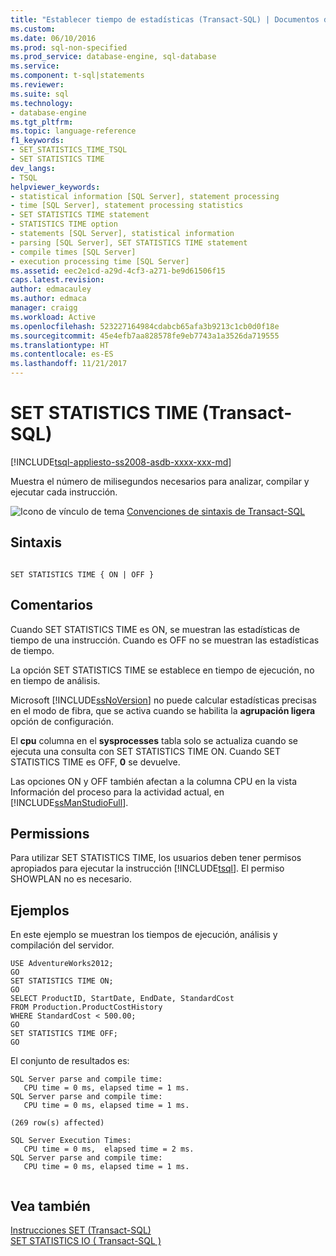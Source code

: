 ```yaml
---
title: "Establecer tiempo de estadísticas (Transact-SQL) | Documentos de Microsoft"
ms.custom: 
ms.date: 06/10/2016
ms.prod: sql-non-specified
ms.prod_service: database-engine, sql-database
ms.service: 
ms.component: t-sql|statements
ms.reviewer: 
ms.suite: sql
ms.technology:
- database-engine
ms.tgt_pltfrm: 
ms.topic: language-reference
f1_keywords:
- SET_STATISTICS_TIME_TSQL
- SET STATISTICS TIME
dev_langs:
- TSQL
helpviewer_keywords:
- statistical information [SQL Server], statement processing
- time [SQL Server], statement processing statistics
- SET STATISTICS TIME statement
- STATISTICS TIME option
- statements [SQL Server], statistical information
- parsing [SQL Server], SET STATISTICS TIME statement
- compile times [SQL Server]
- execution processing time [SQL Server]
ms.assetid: eec2e1cd-a29d-4cf3-a271-be9d61506f15
caps.latest.revision: 
author: edmacauley
ms.author: edmaca
manager: craigg
ms.workload: Active
ms.openlocfilehash: 523227164984cdabcb65afa3b9213c1cb0d0f18e
ms.sourcegitcommit: 45e4efb7aa828578fe9eb7743a1a3526da719555
ms.translationtype: HT
ms.contentlocale: es-ES
ms.lasthandoff: 11/21/2017
---
```

# <a name="set-statistics-time-transact-sql"></a>SET STATISTICS TIME (Transact-SQL)
[!INCLUDE[tsql-appliesto-ss2008-asdb-xxxx-xxx-md](../../includes/tsql-appliesto-ss2008-asdb-xxxx-xxx-md.md)]

  Muestra el número de milisegundos necesarios para analizar, compilar y ejecutar cada instrucción.  
  
 ![Icono de vínculo de tema](../../database-engine/configure-windows/media/topic-link.gif "Icono de vínculo de tema") [Convenciones de sintaxis de Transact-SQL](../../t-sql/language-elements/transact-sql-syntax-conventions-transact-sql.md)  
  
## <a name="syntax"></a>Sintaxis  
  
```  
  
SET STATISTICS TIME { ON | OFF }  
```  
  
## <a name="remarks"></a>Comentarios  
 Cuando SET STATISTICS TIME es ON, se muestran las estadísticas de tiempo de una instrucción. Cuando es OFF no se muestran las estadísticas de tiempo.  
  
 La opción SET STATISTICS TIME se establece en tiempo de ejecución, no en tiempo de análisis.  
  
 Microsoft [!INCLUDE[ssNoVersion](../../includes/ssnoversion-md.md)] no puede calcular estadísticas precisas en el modo de fibra, que se activa cuando se habilita la **agrupación ligera** opción de configuración.  
  
 El **cpu** columna en el **sysprocesses** tabla solo se actualiza cuando se ejecuta una consulta con SET STATISTICS TIME ON. Cuando SET STATISTICS TIME es OFF, **0** se devuelve.  
  
 Las opciones ON y OFF también afectan a la columna CPU en la vista Información del proceso para la actividad actual, en [!INCLUDE[ssManStudioFull](../../includes/ssmanstudiofull-md.md)].  
  
## <a name="permissions"></a>Permissions  
 Para utilizar SET STATISTICS TIME, los usuarios deben tener permisos apropiados para ejecutar la instrucción [!INCLUDE[tsql](../../includes/tsql-md.md)]. El permiso SHOWPLAN no es necesario.  
  
## <a name="examples"></a>Ejemplos  
 En este ejemplo se muestran los tiempos de ejecución, análisis y compilación del servidor.  
  
```  
USE AdventureWorks2012;  
GO         
SET STATISTICS TIME ON;  
GO  
SELECT ProductID, StartDate, EndDate, StandardCost   
FROM Production.ProductCostHistory  
WHERE StandardCost < 500.00;  
GO  
SET STATISTICS TIME OFF;  
GO  
```  
  
 El conjunto de resultados es:  
  
```  
SQL Server parse and compile time:   
   CPU time = 0 ms, elapsed time = 1 ms.  
SQL Server parse and compile time:   
   CPU time = 0 ms, elapsed time = 1 ms.  
  
(269 row(s) affected)  
  
SQL Server Execution Times:  
   CPU time = 0 ms,  elapsed time = 2 ms.  
SQL Server parse and compile time:   
   CPU time = 0 ms, elapsed time = 1 ms.  
  
```  
  
## <a name="see-also"></a>Vea también  
 [Instrucciones SET &#40;Transact-SQL&#41;](../../t-sql/statements/set-statements-transact-sql.md)   
 [SET STATISTICS IO &#40; Transact-SQL &#41;](../../t-sql/statements/set-statistics-io-transact-sql.md)  
  
  
